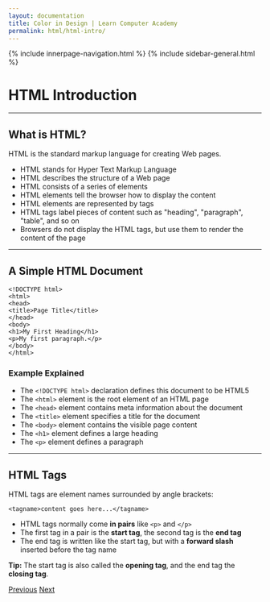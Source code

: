 ```yaml
---
layout: documentation
title: Color in Design | Learn Computer Academy
permalink: html/html-intro/
---
```

<div class="loader">
{% include innerpage-navigation.html %}
{% include sidebar-general.html %}
            <div class="page-content">
                <div class="content-wrapper">
                    <div class="row">
                        <div class="col-md-9 content">
                            <!-- Your content goes started here -->
                            <div class="doc-content">
                                <h1>HTML Introduction</h1>
                                <hr>
                                <h2>What is HTML?</h2>
                                <p>HTML is the standard markup language for creating Web pages.</p>
                                <ul>
                                    <li>HTML stands for Hyper Text Markup Language</li>
                                    <li>HTML describes the structure of a Web page</li>
                                    <li>HTML consists of a series of elements</li>
                                    <li>HTML elements tell the browser how to display the content</li>
                                    <li>HTML elements are represented by tags</li>
                                    <li>HTML tags label pieces of content such as "heading", "paragraph", "table", and so on</li>
                                    <li>Browsers do not display the HTML tags, but use them to render the content of the page</li>
                                </ul>
                                <hr>
                                <h2>A Simple HTML Document</h2>
                                <pre class="snippet"><code class="html">&lt;!DOCTYPE html>
&lt;html>
&lt;head>
&lt;title>Page Title&lt;/title>
&lt;/head>
&lt;body>
&lt;h1>My First Heading&lt;/h1>
&lt;p>My first paragraph.&lt;/p>
&lt;/body>
&lt;/html>
</code></pre>
                            <h3>Example Explained</h3>
                            <ul>
                                <li>The <code>&lt;!DOCTYPE html></code> declaration defines this document to be HTML5</li>
                                <li>The <code>&lt;html></code> element is the root element of an HTML page</li>
                                <li>The <code>&lt;head></code> element contains meta information about the document</li>
                                <li>The <code>&lt;title></code> element specifies a title for the document</li>
                                <li>The <code>&lt;body></code> element contains the visible page content</li>
                                <li>The <code>&lt;h1></code> element defines a large heading</li>
                                <li>The <code>&lt;p></code> element defines a paragraph</li>
                            </ul>
                            <hr>
                            <h2>HTML Tags</h2>
                            <p>HTML tags are element names surrounded by angle brackets:</p>
                            <pre class="snippet"><code class="html">&lt;tagname>content goes here...&lt;/tagname></code></pre>
                            <ul>
                                <li>HTML tags normally come <b>in pairs</b> like <code>&lt;p></code> and <code>&lt;/p></code></li>
                                <li>The first tag in a pair is the <b>start tag</b>, the second tag is the <b>end tag</b></li>
                                <li>The end tag is written like the start tag, but with a <b>forward slash</b> inserted before the tag name</li>
                            </ul>
                            <p><b>Tip:</b> The start tag is also called the <b>opening tag</b>, and the end tag the <b>closing tag</b>.</p>  
                            </div>
                            <!-- /.Your content goes ends here -->
                            <div class="footer-btn d-flex justify-content-between">
                                <a href="photoshop-shortcut_keys" class="btn"><i class="fas fa-arrow-circle-left"></i>Previous</a>
                                <a href="html-basic" class="btn">Next<i class="fas fa-arrow-circle-right"></i></a>
                            </div>
                            <!-- /.End of footer button -->
                        </div>
                        <!-- Right Sidebar Start-->
                        <?php include './includes/right-sidebar-innerpage.php'; ?>
                        <!-- Right-Sidebar End -->
                    </div>
                </div>



